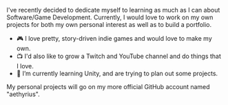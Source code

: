 I've recently decided to dedicate myself to learning as much as I can about Software/Game Development.
Currently, I would love to work on my own projects for both my own personal interest as well as to build a portfolio.

- 🎮 I love pretty, story-driven indie games and would love to make my own.
- 📺 I'd also like to grow a Twitch and YouTube channel and do things that I love.
- 🌱 I’m currently learning Unity, and are trying to plan out some projects.

My personal projects will go on my more official GitHub account named "aethyrius".
